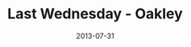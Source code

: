 ---
layout: message
category: message
series: "God Is ____"
title: "Last Wednesday - Oakley"
date: 2013-07-31
message_id: 802
---